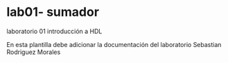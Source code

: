 # lab01- sumador 
laboratorio 01 introducción a HDL

En esta plantilla debe adicionar la documentación del laboratorio
Sebastian Rodriguez Morales

